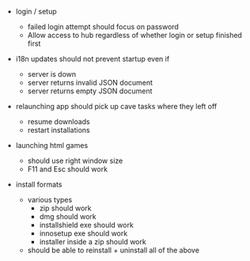 
* login / setup
  * failed login attempt should focus on password
  * Allow access to hub regardless of whether login or setup finished first

* i18n updates should not prevent startup even if
  * server is down
  * server returns invalid JSON document
  * server returns empty JSON document

* relaunching app should pick up cave tasks where they left off
  * resume downloads
  * restart installations

* launching html games
  * should use right window size
  * F11 and Esc should work

* install formats
  * various types
    * zip should work
    * dmg should work
    * installshield exe should work
    * innosetup exe should work
    * installer inside a zip should work
  * should be able to reinstall + uninstall all of the above
